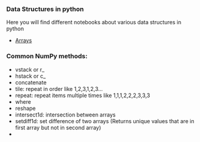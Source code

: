 ### Data Structures in python

Here you will find different notebooks about various data structures in python

- [Arrays](https://github.com/rishi-wqd190004/t81_588_course/blob/main/python_learning_revision/arrays.ipynb)

### Common NumPy methods:
- vstack or r_
- hstack or c_
- concatenate
- tile: repeat in order like 1,2,3,1,2,3...
- repeat: repeat items multiple times like 1,1,1,2,2,2,3,3,3
- where
- reshape
- intersect1d: intersection between arrays
- setdiff1d: set difference of two arrays (Returns unique values that are in first array but not in second array)
- 